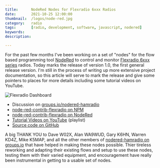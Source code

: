 ```yaml
---
title: 		NodeRed Nodes for Flexradio 6xxx Radios
date: 		2021-10-25 12:00:00
thumbnail: 	/logos/node-red.jpg
category: 	radio
tags: 		[radio, development, software, javascript, nodered]
keywords:   
description: 

---
```

For the past few months I've been working on a set of "nodes" for the flow based programming tool [NodeRed](https://nodered.org) to control and monitor [Flexradio 6xxx series](https://www.flexradio.com) radios. Today marks the release of version 1.0, the first general release version. I'm still in the process of writing up more extensive project documentation, so this article will serve to mark the release and give some pointers to places for more details including some tutorial videos on YouTube.

![Flexradio Dashboard]({{site.baseurl}}/assets/projects/flex-dashboard.png)

* Discussion on [groups.io/nodered-hamradio](https://groups.io/g/nodered-hamradio)
* [node-red-contrib-flexradio on NPM](https://www.npmjs.com/package/node-red-contrib-flexradio)
* [node-red-contrib-flexradio on NodeRed](https://flows.nodered.org/node/node-red-contrib-flexradio)
* [Tutorial Videos on YouTube](https://www.youtube.com/playlist?list=PLFeSzqhDMutUQJwLXwDYo94M8RThH9I6U) (playlist)
* [Source code on GitHub](https://github.com/stephenhouser/node-red-contrib-flexradio)

A big THANK YOU to Dave W02X, Alan WA9WUD, Gary K6HN, Warren KD4Z, Mike K5MAP, and all the other members of [nodered-hamradio on groups.io](](https://groups.io/g/nodered-hamradio)) that have helped in making these nodes possible. Thier tireless reworking and adapting their existing flows and setup to use these nodes, testing them with their varied equipment, and encouragement have really been instrumental in getting to a usable set of nodes.
